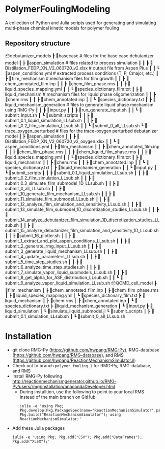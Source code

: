 # PolymerFoulingModeling
A collection of Python and Julia scripts used for generating and simulating multi-phase chemical kinetic models for polymer fouling

## Repository structure
📦debutanizer_models
 ┣ 📂basecase # files for the base case debutanizer model
 ┃ ┣ 📂aspen_simulation # files related to process simulation
 ┃ ┃ ┣ 📜Distillation_FEDP_XN_V2_060720_v2.xlsx # output file from Aspen Plus
 ┃ ┃ ┗ 📜aspen_conditions.yml # extracted process conditions (T, P, Cmajor, etc.)
 ┃ ┣ 📂film_mechanism # mechanism files for film growth
 ┃ ┃ ┣ 📜chem_annotated_film.inp
 ┃ ┃ ┣ 📜chem_film_phase.rms
 ┃ ┃ ┣ 📜liquid_species_mapping.yml
 ┃ ┃ ┗ 📜species_dictionary_film.txt
 ┃ ┣ 📂liquid_mechanism # mechanism files for liquid phase oligomerization
 ┃ ┃ ┣ 📜chem.rms
 ┃ ┃ ┣ 📜chem_annotated.inp
 ┃ ┃ ┗ 📜species_dictionary.txt
 ┃ ┣ 📂liquid_mechanism_generation # files to generate liquid phase mechanism using RMG-Py
 ┃ ┃ ┣ 📜input.py
 ┃ ┃ ┣ 📜run_generate_input.sh
 ┃ ┃ ┗ 📜submit_input.sh
 ┃ ┗ 📂submit_scripts
 ┃ ┃ ┣ 📜submit_0.1_liquid_simulation_LLsub.sh
 ┃ ┃ ┣ 📜submit_0.2_film_simulation_LLsub.sh
 ┃ ┃ ┗ 📜submit_0_all_LLsub.sh
 ┗ 📂trace_oxygen_perturbed # files for the trace-oxygen perturbed debutanizer model
 ┃ ┣ 📂aspen_simulation
 ┃ ┃ ┣ 📜Distillation_FEDP_XN_V2_060720_v2_oxygen.xlsx
 ┃ ┃ ┗ 📜aspen_conditions.yml
 ┃ ┣ 📂film_mechanism
 ┃ ┃ ┣ 📜chem_annotated_film.inp
 ┃ ┃ ┣ 📜chem_film_phase.rms
 ┃ ┃ ┣ 📜chem_liquid_film_phase.rms
 ┃ ┃ ┣ 📜liquid_species_mapping.yml
 ┃ ┃ ┗ 📜species_dictionary_film.txt
 ┃ ┣ 📂liquid_mechanism
 ┃ ┃ ┣ 📜chem.rms
 ┃ ┃ ┣ 📜chem_annotated.inp
 ┃ ┃ ┗ 📜species_dictionary.txt
 ┃ ┣ 📂liquid_mechanism_generation
 ┃ ┃ ┗ 📜input.py
 ┃ ┗ 📂submit_scripts
 ┃ ┃ ┣ 📜submit_0.1_liquid_simulation_LLsub.sh
 ┃ ┃ ┣ 📜submit_0.2_film_simulation_LLsub.sh
 ┃ ┃ ┣ 📜submit_0.3_simulate_film_submodel_1D_LLsub.sh
 ┃ ┃ ┣ 📜submit_0_all_LLsub.sh
 ┃ ┃ ┣ 📜submit_10_generate_film_mechanism_LLsub.sh
 ┃ ┃ ┣ 📜submit_11_simulate_film_submodel_LLsub.sh
 ┃ ┃ ┣ 📜submit_12_analyze_film_simulation_and_sensitivity_LLsub.sh
 ┃ ┃ ┣ 📜submit_13_simulate_film_submodel_1D_discretization_studies_LLsub.sh
 ┃ ┃ ┣ 📜submit_14_analyze_debutanizer_film_simulation_1D_discretization_studies_LLsub.sh
 ┃ ┃ ┣ 📜submit_15_analyze_debutanizer_film_simulation_and_sensitivity_1D_LLsub.sh
 ┃ ┃ ┣ 📜submit_16_plotter.sh
 ┃ ┃ ┣ 📜submit_1_extract_and_plot_aspen_conditions_LLsub.sh
 ┃ ┃ ┣ 📜submit_2_generate_rmg_input_LLsub.sh
 ┃ ┃ ┣ 📜submit_3_generate_liquid_mechanism_LLsub.sh
 ┃ ┃ ┣ 📜submit_4_update_parameters_LLsub.sh
 ┃ ┃ ┣ 📜submit_5_time_step_studies.sh
 ┃ ┃ ┣ 📜submit_6_analyze_time_step_studies.sh
 ┃ ┃ ┣ 📜submit_7_simulate_vapor_liquid_submodels_LLsub.sh
 ┃ ┃ ┣ 📜submit_8_get_alpha_for_ASF_distribution_LLsub.sh
 ┃ ┃ ┗ 📜submit_9_analyze_vapor_liquid_simulation_LLsub.sh
 📦QCMD_cell_model
 ┣ 📂film_mechanism
 ┃ ┣ 📜chem_annotated_film.inp
 ┃ ┣ 📜chem_film_phase.rms
 ┃ ┣ 📜liquid_species_mapping.yml
 ┃ ┗ 📜species_dictionary_film.txt
 ┣ 📂liquid_mechanism
 ┃ ┣ 📜chem.rms
 ┃ ┣ 📜chem_annotated.inp
 ┃ ┗ 📜species_dictionary.txt
 ┣ 📂liquid_mechanism_generation
 ┃ ┗ 📜input.py
 ┣ 📂liquid_simulation
 ┃ ┗ 📜simulate_liquid_submodel.jl
 ┗ 📂submit_scripts
 ┃ ┣ 📜submit_0.1_simulation_LLsub.sh
 ┃ ┗ 📜submit_0_all_LLsub.sh

# Installation
- git clone RMG-Py (https://github.com/hwpang/RMG-Py), RMG-database (https://github.com/hwpang/RMG-database), and RMS (https://github.com/hwpang/ReactionMechanismSimulator.jl)
- Check out to branch `polymer_fouling_1` for RMG-Py, RMG-database, and RMS
- Install RMG-Py following http://reactionmechanismgenerator.github.io/RMG-Py/users/rmg/installation/anacondaDeveloper.html
    - During installtion, use the following to point to your local RMS instead of the main branch on GitHub
        ```
        julia -e 'using Pkg; Pkg.develop(Pkg.PackageSpec(name="ReactionMechanismSimulator",path="/path/to/your/ReactionMechanismSimulator.jl")); Pkg.build("ReactionMechanismSimulator"); using ReactionMechanismSimulator;'
        ```
- Add these Julia packages
    ```
    julia -e 'using Pkg; Pkg.add("CSV"); Pkg.add("DataFrames"); Pkg.add("XLSX");'
    ```